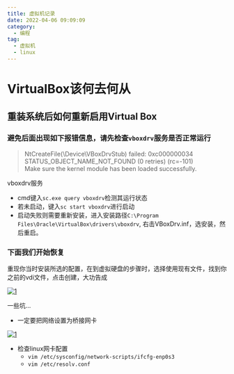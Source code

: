 ```yaml
---
title: 虚拟机记录    
date: 2022-04-06 09:09:09   
category: 
  - 编程  
tag: 
  - 虚拟机 
  - linux
---
```


# VirtualBox该何去何从

## 重装系统后如何重新启用Virtual Box

### 避免后面出现如下报错信息，请先检查`vboxdrv`服务是否正常运行

> NtCreateFile(\Device\VBoxDrvStub) failed: 0xc000000034 STATUS_OBJECT_NAME_NOT_FOUND (0 retries) (rc=-101)  
> Make sure the kernel module has been loaded successfully.

vboxdrv服务

* cmd键入`sc.exe query vboxdrv`检测其运行状态
* 若未启动，键入`sc start vboxdrv`进行启动
* 启动失败则需要重新安装，进入安装路径`C:\Program Files\Oracle\VirtualBox\drivers\vboxdrv`, 右击VBoxDrv.inf，选安装，然后重启。

### 下面我们开始恢复

重现你当时安装所选的配置，在到虚拟硬盘的步骤时，选择使用现有文件，找到你之前的vdi文件，点击创建，大功告成

[![1](https://i.loli.net/2021/10/11/agfDFEBjGoNMdu7.png)](https://sm.ms/image/agfDFEBjGoNMdu7)

一些坑...

* 一定要把网络设置为桥接网卡

[![1](https://i.loli.net/2021/10/11/OYZgpsw4CBJhVju.png)](https://sm.ms/image/OYZgpsw4CBJhVju)

* 检查linux网卡配置
  * `vim /etc/sysconfig/network-scripts/ifcfg-enp0s3`
  * `vim /etc/resolv.conf`
